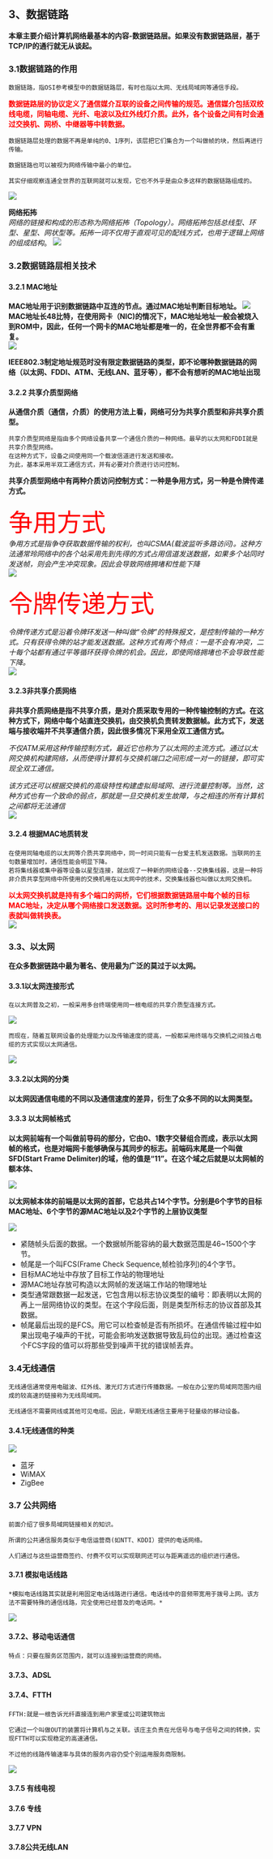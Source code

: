 ## 3、数据链路
**本章主要介绍计算机网络最基本的内容-数据链路层。如果没有数据链路层，基于TCP/IP的通行就无从谈起。**

### 3.1数据链路的作用

	数据链路，指OSI参考模型中的数据链路层，有时也指以太网、无线局域网等通信手段。

<font color="red">**数据链路层的协议定义了通信媒介互联的设备之间传输的规范。通信媒介包括双绞线电缆，同轴电缆、光纤、电波以及红外线灯介质。此外，各个设备之间有时会通过交换机、网桥、中继器等中转数据。**</font><br>

	数据链路层处理的数据不再是单纯的0、1序列，该层把它们集合为一个叫做帧的块，然后再进行传输。

	数据链路也可以被视为网络传输中最小的单位。
	
	其实仔细观察连通全世界的互联网就可以发现，它也不外乎是由众多这样的数据链路组成的。

![](0.PNG)

**网络拓抪**<br>
*网络的链接和构成的形态称为网络拓抪（Topology）。网络拓抪包括总线型、环型、星型、网状型等。拓抪一词不仅用于直观可见的配线方式，也用于逻辑上网络的组成结构*。
![](1.PNG)

### 3.2数据链路层相关技术

#### 3.2.1 MAC地址

**MAC地址用于识别数据链路中互连的节点。通过MAC地址判断目标地址。**
![](2.PNG)
<br>
**MAC地址长48比特，在使用网卡（NIC)的情况下，MAC地址地址一般会被烧入到ROM中，因此，任何一个网卡的MAC地址都是唯一的，在全世界都不会有重复。**<br>
![](3.PNG)
<br>

**IEEE802.3制定地址规范时没有限定数据链路的类型，即不论哪种数据链路的网络（以太网、FDDI、ATM、无线LAN、蓝牙等），都不会有想听的MAC地址出现**<br>

#### 3.2.2 共享介质型网络

**从通信介质（通信，介质）的使用方法上看，网络可分为共享介质型和非共享介质型。**<br>
	
	共享介质型网络是指由多个网络设备共享一个通信介质的一种网络。最早的以太网和FDDI就是共享介质型网络。
	在这种方式下，设备之间使用同一个载波信道进行发送和接收。
	为此，基本采用半双工通信方式，并有必要对介质进行访问控制。

**共享介质型网络中有两种介质访问控制方式：一种是争用方式，另一种是令牌传递方式。**<br>

<font color="red" size="10px">争用方式</font><br>
*争用方式是指争夺获取数据传输的权利，也叫CSMA(载波监听多路访问)。这种方法通常玲网络中的各个站采用先到先得的方式占用信道发送数据，如果多个站同时发送帧，则会产生冲突现象。因此会导致网络拥堵和性能下降*<br>
![](4.PNG)


 <font color="red" size="10px">令牌传递方式</font><br>

*令牌传递方式是沿着令牌环发送一种叫做“令牌”的特殊报文，是控制传输的一种方式。只有获得令牌的站才能发送数据。这种方式有两个特点：一是不会有冲突，二十每个站都有通过平等循环获得令牌的机会。因此，即使网络拥堵也不会导致性能下降。*<br>
![](5.PNG)

#### 3.2.3非共享介质网络
**非共享介质网络是指不共享介质，是对介质采取专用的一种传输控制的方式。在这种方式下，网络中每个站直连交换机，由交换机负责转发数据帧。此方式下，发送端与接收端并不共享通信介质，因此很多情况下采用全双工通信方式。**<br>

*不仅ATM采用这种传输控制方式，最近它也称为了以太网的主流方式。通过以太网交换机构建网络，从而使得计算机与交换机端口之间形成一对一的链接，即可实现全双工通信。*<br>

*该方式还可以根据交换机的高级特性构建虚拟局域网、进行流量控制等。当然，这种方式也有一个致命的弱点，那就是一旦交换机发生故障，与之相连的所有计算机之间都将无法通信*<br>
![](6.PNG)


#### 3.2.4 根据MAC地质转发
	
	在使用同轴电缆的以太网等介质共享网络中，同一时间只能有一台爱主机发送数据。当联网的主句数量增加时，通信性能会明显下降。
	若将集线器或集中器等设备以星型连接，就出现了一种新的网络设备--交换集线器，这是一种将非介质共享型网络中所使用的交换机用在以太网中的技术，交换集线器也叫做以太网交换机。


<font color="red">**以太网交换机就是持有多个端口的网桥，它们根据数据链路层中每个帧的目标MAC地址，决定从哪个网络接口发送数据。这时所参考的、用以记录发送接口的表就叫做转换表。**</font><br>
![](7.PNG)

### 3.3、以太网

**在众多数据链路中最为著名、使用最为广泛的莫过于以太网。**

#### 3.3.1以太网连接形式
	
	在以太网普及之初，一般采用多台终端使用同一根电缆的共享介质型连接方式。
![](8.PNG)
	
	而现在，随着互联网设备的处理能力以及传输速度的提高，一般都采用终端与交换机之间独占电缆的方式实现以太网通信。
![](9.PNG)

#### 3.3.2以太网的分类
**以太网因通信电缆的不同以及通信速度的差异，衍生了众多不同的以太网类型。**<br>

#### 3.3.3 以太网帧格式
 **以太网前端有一个叫做前导码的部分，它由0、1数字交替组合而成，表示以太网帧的格式，也是对端网卡能够确保与其同步的标志。前端码末尾是一个叫做SFD(Start Frame Delimiter)的域，他的值是“11”。在这个域之后就是以太网帧的额本体、**

![](10.PNG)

**以太网帧本体的前端是以太网的首部，它总共占14个字节。分别是6个字节的目标MAC地址、6个字节的源MAC地址以及2个字节的上层协议类型**<br>

![](11.PNG)

* 紧随帧头后面的数据。一个数据帧所能容纳的最大数据范围是46~1500个字节。
* 帧尾是一个叫FCS(Frame Check Sequence,帧检验序列)的4个字节。
* 目标MAC地址中存放了目标工作站的物理地址
* 源MAC地址存放可构造以太网帧的发送端工作站的物理地址
* 类型通常跟数据一起发送，它包含用以标志协议类型的编号：即表明以太网的再上一层网络协议的类型。在这个字段后面，则是类型所标志的协议首部及其数据。
* 帧尾最后出现的是FCS。用它可以检查帧是否有所损坏。在通信传输过程中如果出现电子噪声的干扰，可能会影响发送数据导致乱码位的出现。通过检查这个FCS字段的值可以将那些受到噪声干扰的错误帧丢弃。

### 3.4无线通信
	
	无线通信通常使用电磁波、红外线、激光灯方式进行传播数据。一般在办公室的局域网范围内组成的较高速的链接称为无线局域网。
	
	无线通信不需要网线或其他可见电缆。因此，早期无线通信主要用于轻量级的移动设备。

#### 3.4.1无线通信的种类

![](12.PNG)

* 蓝牙
* WiMAX
* ZigBee


### 3.7 公共网络

	
	前面介绍了很多局域网链接相关的知识。
	
	所谓的公共通信服务类似于电信运营商(如NTT、KDDI）提供的电话网络。

	人们通过与这些运营商签约、付费不仅可以实现联网还可以与距离遥远的组织进行通信。

#### 3.7.1 模拟电话线路
	
	*模拟电话线路其实就是利用固定电话线路进行通信。电话线中的音频带宽用于拨号上网。该方法不需要特殊的通信线路，完全使用已经普及的电话网。*
![](13.PNG)

#### 3.7.2、移动电话通信
	特点：只要在服务区范围内，就可以连接到运营商的网络。

#### 3.7.3、ADSL

#### 3.7.4、FTTH
	
	FFTH:就是一根告诉光纤直接连到用户家里或公司建筑物出
	
	它通过一个叫做OUT的装置将计算机与之关联。该庄主负责在光信号与电子信号之间的转换，实现FTTH可以实现稳定的高速通信。
	
	不过他的线路传输速率与具体的服务内容仍受个别运用服务商限制。

![](14.PNG)

#### 3.7.5 有线电视

#### 3.7.6 专线

#### 3.7.7 VPN

#### 3.7.8公共无线LAN




